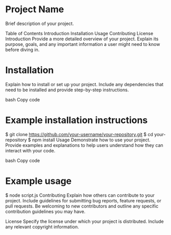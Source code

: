# Project Name
Brief description of your project.

Table of Contents
Introduction
Installation
Usage
Contributing
License
Introduction
Provide a more detailed overview of your project. Explain its purpose, goals, and any important information a user might need to know before diving in.

# Installation
Explain how to install or set up your project. Include any dependencies that need to be installed and provide step-by-step instructions.

bash
Copy code
# Example installation instructions
$ git clone https://github.com/your-username/your-repository.git
$ cd your-repository
$ npm install
Usage
Demonstrate how to use your project. Provide examples and explanations to help users understand how they can interact with your code.

bash
Copy code
# Example usage
$ node script.js
Contributing
Explain how others can contribute to your project. Include guidelines for submitting bug reports, feature requests, or pull requests. Be welcoming to new contributors and outline any specific contribution guidelines you may have.

License
Specify the license under which your project is distributed. Include any relevant copyright information.
